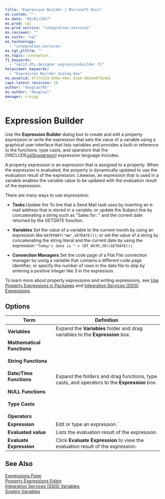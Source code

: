 ```yaml
---
title: "Expression Builder | Microsoft Docs"
ms.custom: ""
ms.date: "03/01/2017"
ms.prod: sql
ms.prod_service: "integration-services"
ms.reviewer: ""
ms.suite: "sql"
ms.technology: 
  - "integration-services"
ms.tgt_pltfrm: ""
ms.topic: conceptual
f1_keywords: 
  - "sql13.dts.designer.expressionbuilder.f1"
helpviewer_keywords: 
  - "Expression Builder dialog box"
ms.assetid: 4717ce33-bd4e-44bc-81e0-002de075b4d1
caps.latest.revision: 18
author: "douglaslMS"
ms.author: "douglasl"
manager: craigg
---
```

# Expression Builder
  Use the **Expression Builder** dialog box to create and edit a property expression or write the expression that sets the value of a variable using a graphical user interface that lists variables and provides a built-in reference to the functions, type casts, and operators that the [!INCLUDE[ssISnoversion](../../includes/ssisnoversion-md.md)] expression language includes.  
  
 A property expression is an expression that is assigned to a property. When the expression is evaluated, the property is dynamically updated to use the evaluation result of the expression. Likewise, an expression that is used in a variable enables the variable value to be updated with the evaluation result of the expression.  
  
 There are many ways to use expressions:  
  
-   **Tasks** Update the To line that a Send Mail task uses by inserting an e-mail address that is stored in a variable; or update the Subject line by concatenating a string such as "Sales for: " and the current date returned by the GETDATE function.  
  
-   **Variables** Set the value of a variable to the current month by using an expression like `DATEPART("mm",GETDATE())`; or set the value of a string by concatenating the string literal and the current date by using the expression `"Today's date is " + (DT_WSTR,30)(GETDATE())`.  
  
-   **Connection Managers** Set the code page of a Flat File connection manager by using a variable that contains a different code page identifier; or specify the number of rows in the data file to skip by entering a positive integer like 3 in the expression.  
  
 To learn more about property expressions and writing expressions, see [Use Property Expressions in Packages](../../integration-services/expressions/use-property-expressions-in-packages.md) and [Integration Services &#40;SSIS&#41; Expressions](../../integration-services/expressions/integration-services-ssis-expressions.md).  
  
## Options  
  
|Term|Definition|  
|----------|----------------|  
|**Variables**|Expand the **Variables** folder and drag variables to the **Expression** box.|  
|**Mathematical Functions**<br /><br /> **String Functions**<br /><br /> **Date/Time Functions**<br /><br /> **NULL Functions**<br /><br /> **Type Casts**<br /><br /> **Operators**|Expand the folders and drag functions, type casts, and operators to the **Expression** box.|  
|**Expression**|Edit or type an expression.`|  
|**Evaluated value**|Lists the evaluation result of the expression.|  
|**Evaluate Expression**|Click **Evaluate Expression** to view the evaluation result of the expression.|  
  
## See Also  
 [Expressions Page](../../integration-services/expressions/expressions-page.md)   
 [Property Expressions Editor](../../integration-services/expressions/property-expressions-editor.md)   
 [Integration Services &#40;SSIS&#41; Variables](../../integration-services/integration-services-ssis-variables.md)   
 [System Variables](../../integration-services/system-variables.md)  
  
  
